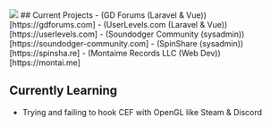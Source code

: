 <img src="https://gist.githubusercontent.com/0x1DEA/d5b8f077310386a57f809c42a3c299df/raw/16bc3c3d759e84db2f3d247f1043f26e167eb5c0/pickle.gif"/>
## Current Projects
- (GD Forums (Laravel & Vue))[https://gdforums.com]
- (UserLevels.com (Laravel & Vue))[https://userlevels.com]
- (Soundodger Community (sysadmin))[https://soundodger-community.com]
- (SpinShare (sysadmin))[https://spinsha.re]
- (Montaime Records LLC (Web Dev))[https://montai.me]

## Currently Learning
- Trying and failing to hook CEF with OpenGL like Steam & Discord
